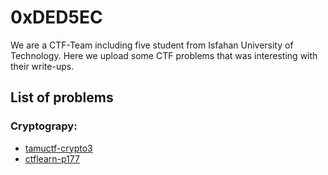 # 0xDED5EC
We are a CTF-Team including five student from Isfahan University of Technology. Here we upload some CTF problems that was interesting with their write-ups.

## List of problems
### Cryptograpy:

 - [tamuctf-crypto3](https://github.com/HadiFazelinia/0xDED5EC/blob/master/cryptography/tamuctf-crypto3.md)
 - [ctflearn-p177](https://github.com/HadiFazelinia/0xDED5EC/blob/master/cryptography/ctflearn-p177.md)

